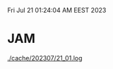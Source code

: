 Fri Jul 21 01:24:04 AM EEST 2023
# JAM
<a href='./cache/202307/21_01.log'>./cache/202307/21_01.log</a>
